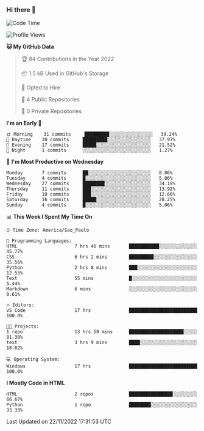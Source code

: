 ### Hi there 👋

<!--
**igabriel-gb/igabriel-gb** is a ✨ _special_ ✨ repository because its `README.md` (this file) appears on your GitHub profile.

Here are some ideas to get you started:

- 🔭 I’m currently working on ...
- 🌱 I’m currently learning ...
- 👯 I’m looking to collaborate on ...
- 🤔 I’m looking for help with ...
- 💬 Ask me about ...
- 📫 How to reach me: ...
- 😄 Pronouns: ...
- ⚡ Fun fact: ...
-->

<!--START_SECTION:waka-->
![Code Time](http://img.shields.io/badge/Code%20Time--blue)

![Profile Views](http://img.shields.io/badge/Profile%20Views-49-blue)

**🐱 My GitHub Data** 

> 🏆 84 Contributions in the Year 2022
 > 
> 📦 1.5 kB Used in GitHub's Storage 
 > 
> 💼 Opted to Hire
 > 
> 📜 4 Public Repositories 
 > 
> 🔑 0 Private Repositories  
 > 
**I'm an Early 🐤** 

```text
🌞 Morning    31 commits     █████████░░░░░░░░░░░░░░░░   39.24% 
🌇 Daytime    30 commits     █████████░░░░░░░░░░░░░░░░   37.97% 
🌃 Evening    17 commits     █████░░░░░░░░░░░░░░░░░░░░   21.52% 
🌙 Night      1 commits      ░░░░░░░░░░░░░░░░░░░░░░░░░   1.27%

```
📅 **I'm Most Productive on Wednesday** 

```text
Monday       7 commits      ██░░░░░░░░░░░░░░░░░░░░░░░   8.86% 
Tuesday      4 commits      █░░░░░░░░░░░░░░░░░░░░░░░░   5.06% 
Wednesday    27 commits     ████████░░░░░░░░░░░░░░░░░   34.18% 
Thursday     11 commits     ███░░░░░░░░░░░░░░░░░░░░░░   13.92% 
Friday       10 commits     ███░░░░░░░░░░░░░░░░░░░░░░   12.66% 
Saturday     16 commits     █████░░░░░░░░░░░░░░░░░░░░   20.25% 
Sunday       4 commits      █░░░░░░░░░░░░░░░░░░░░░░░░   5.06%

```


📊 **This Week I Spent My Time On** 

```text
⌚︎ Time Zone: America/Sao_Paulo

💬 Programming Languages: 
HTML                     7 hrs 46 mins       ███████████░░░░░░░░░░░░░░   45.77% 
CSS                      6 hrs 2 mins        █████████░░░░░░░░░░░░░░░░   35.56% 
Python                   2 hrs 8 mins        ███░░░░░░░░░░░░░░░░░░░░░░   12.55% 
Text                     55 mins             █░░░░░░░░░░░░░░░░░░░░░░░░   5.44% 
Markdown                 6 mins              ░░░░░░░░░░░░░░░░░░░░░░░░░   0.61%

🔥 Editors: 
VS Code                  17 hrs              █████████████████████████   100.0%

🐱‍💻 Projects: 
1 repo                   13 hrs 50 mins      ████████████████████░░░░░   81.38% 
text                     3 hrs 9 mins        ████░░░░░░░░░░░░░░░░░░░░░   18.62%

💻 Operating System: 
Windows                  17 hrs              █████████████████████████   100.0%

```

**I Mostly Code in HTML** 

```text
HTML                     2 repos             ████████████████░░░░░░░░░   66.67% 
Python                   1 repo              ████████░░░░░░░░░░░░░░░░░   33.33%

```



 Last Updated on 22/11/2022 17:31:53 UTC
<!--END_SECTION:waka-->
